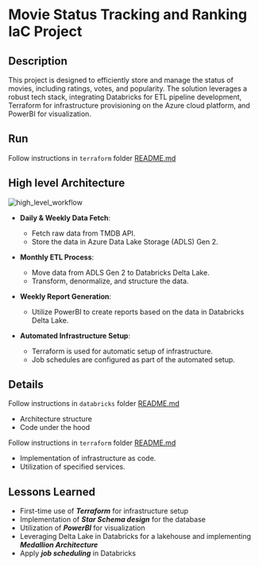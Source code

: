 # Movie Status Tracking and Ranking IaC Project

## Description

This project is designed to efficiently store and manage the status of movies, including ratings, votes, and popularity.
The solution leverages a robust tech stack, integrating Databricks for ETL pipeline development, Terraform for
infrastructure provisioning on the Azure cloud platform, and PowerBI for visualization.

## Run

Follow instructions in `terraform` folder [README.md](./terraform/README.md)

## High level Architecture

![high_level_workflow](https://github.com/NhanChau2409/movrec/assets/116027999/56b2da6b-1393-4039-a6c0-57526f0d70a5)

- **Daily & Weekly Data Fetch**:
    - Fetch raw data from TMDB API.
    - Store the data in Azure Data Lake Storage (ADLS) Gen 2.

- **Monthly ETL Process**:
    - Move data from ADLS Gen 2 to Databricks Delta Lake.
    - Transform, denormalize, and structure the data.

- **Weekly Report Generation**:
    - Utilize PowerBI to create reports based on the data in Databricks Delta Lake.

- **Automated Infrastructure Setup**:
    - Terraform is used for automatic setup of infrastructure.
    - Job schedules are configured as part of the automated setup.

## Details

Follow instructions in `databricks` folder [README.md](./databricks/README.md)

- Architecture structure
- Code under the hood

Follow instructions in `terraform` folder [README.md](./terraform/README.md)

- Implementation of infrastructure as code.
- Utilization of specified services.

## Lessons Learned

- First-time use of **_Terraform_** for infrastructure setup
- Implementation of **_Star Schema design_** for the database
- Utilization of **_PowerBI_** for visualization
- Leveraging Delta Lake in Databricks for a lakehouse and implementing **_Medallion Architecture_**
- Apply **_job scheduling_** in Databricks
